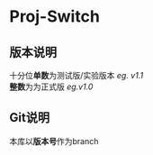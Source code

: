 # Proj-Switch

## 版本说明
十分位**单数**为测试版/实验版本 _eg. v1.1_ </br>
**整数**为为正式版 _eg.v1.0_

## Git说明
本库以**版本号**作为branch
